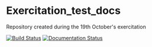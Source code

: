 # Exercitation_test_docs
Repository created during the 19th October's exercitation

[![Build Status](https://travis-ci.org/ACfma/Exercitation_test_docs.svg?branch=master)](https://travis-ci.org/ACfma/Exercitation_test_docs)
[![Documentation Status](https://readthedocs.org/projects/exercitation-test-docs/badge/?version=latest)](https://exercitation-test-docs.readthedocs.io/en/latest/?badge=latest)

